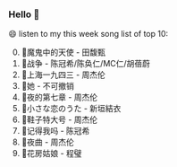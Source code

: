 

### Hello 👋

😄 listen to my this week song list of top 10:

0. 🌈魔鬼中的天使 - 田馥甄
1. 🌈战争 - 陈冠希/陈奂仁/MC仁/胡蓓蔚
2. 🌈上海一九四三 - 周杰伦
3. 🌈她 - 不可撤销
4. 🌈夜的第七章 - 周杰伦
5. 🌈小さな恋のうた - 新垣結衣
6. 🌈鞋子特大号 - 周杰伦
7. 🌈记得我吗 - 陈冠希
8. 🌈夜曲 - 周杰伦
9. 🌈花房姑娘 - 程璧

